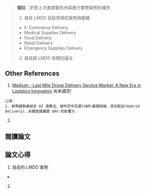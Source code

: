 > **備註**：針對上次進度報告內容進行實際案例的補充
> 1. 尋找 LMDD 目前常用的案例與範疇
>   - E-Commerce Delivery
>   - Medical Supplies Delivery
>   - Food Delivery
>   - Retail Delivery
>   - Emergency Supplies Delivery
> 2. 尋找與 LMDD 有關的論文

## Other References
1. [Medium - Last Mile Drone Delivery Service Market: A New Era in Logistics Innovation](https://medium.com/@pramod_50244/last-mile-drone-delivery-service-market-a-new-era-in-logistics-innovation-c3350f7d6a62) 尚未讀完!
```Plaintext
心得：
1. 新興趨勢會結合 AI 演算法、城市空中交通(UAM)基礎設施、混合配送(Hybrid Delivery)、永續發展擴展 UAV 的影響力
```

2. 

## 閱讀論文

## 論文心得

1. 目前的 LMDD 案例
  - 
2. 

